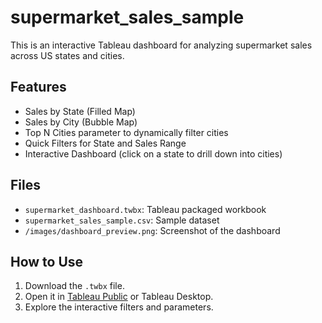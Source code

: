 # supermarket_sales_sample
This is an interactive Tableau dashboard for analyzing supermarket sales across US states and cities.

## Features
- Sales by State (Filled Map)
- Sales by City (Bubble Map)
- Top N Cities parameter to dynamically filter cities
- Quick Filters for State and Sales Range
- Interactive Dashboard (click on a state to drill down into cities)

## Files
- `supermarket_dashboard.twbx`: Tableau packaged workbook
- `supermarket_sales_sample.csv`: Sample dataset
- `/images/dashboard_preview.png`: Screenshot of the dashboard

## How to Use
1. Download the `.twbx` file.
2. Open it in [Tableau Public](https://public.tableau.com/) or Tableau Desktop.
3. Explore the interactive filters and parameters.
